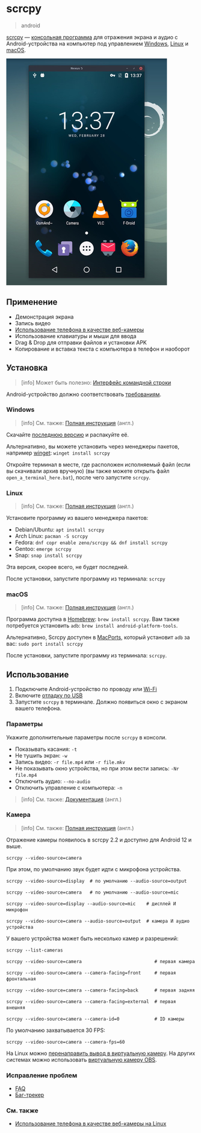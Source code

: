# scrcpy
> android

[scrcpy](https://github.com/Genymobile/scrcpy) —
[консольная программа](/wiki/cli.html) для отражения экрана и аудио с
Android-устройства на компьютер под управлением
[Windows](https://github.com/Genymobile/scrcpy/blob/master/doc/windows.md),
[Linux](https://github.com/Genymobile/scrcpy/blob/master/doc/linux.md) и
[macOS](https://github.com/Genymobile/scrcpy/blob/master/doc/macos.md).

![Демонстрация отражённого экрана Android](/media/scrcpy.jpg)

## Применение

- Демонстрация экрана
- Запись видео
- [Использование телефона в качестве веб-камеры](#Камера)
- Использование клавиатуры и мыши для ввода
- Drag & Drop для отправки файлов и установки APK
- Копирование и вставка текста с компьютера в телефон и наоборот

## Установка

> [info] Может быть полезно: [Интерфейс командной строки](/wiki/cli.html)

Android-устройство должно соответствовать
[требованиям](https://github.com/Genymobile/scrcpy/#prerequisites).

### Windows

> [info] См. также:
[Полная инструкция](https://github.com/Genymobile/scrcpy/blob/master/doc/windows.md)
(англ.)

Скачайте [последнюю версию](https://github.com/Genymobile/scrcpy/releases) и
распакуйте её.

Альтернативно, вы можете установить через менеджеры пакетов, например
[winget](/wiki/winget.html): `winget install scrcpy`

Откройте терминал в месте, где расположен исполняемый файл (если вы скачивали
архив вручную) (вы также можете открыть файл `open_a_terminal_here.bat`),
после чего запустите `scrcpy`.

### Linux

> [info] См. также:
[Полная инструкция](https://github.com/Genymobile/scrcpy/blob/master/doc/linux.md)
(англ.)

Установите программу из вашего менеджера пакетов:

- Debian/Ubuntu: `apt install scrcpy`
- Arch Linux: `pacman -S scrcpy`
- Fedora: `dnf copr enable zeno/scrcpy && dnf install scrcpy`
- Gentoo: `emerge scrcpy`
- Snap: `snap install scrcpy`

Эта версия, скорее всего, не будет последней.

После установки, запустите программу из терминала: `scrcpy`

### macOS

> [info] См. также:
[Полная инструкция](https://github.com/Genymobile/scrcpy/blob/master/doc/macos.md)
(англ.)

Программа доступна в [Homebrew](https://brew.sh): `brew install scrcpy`. Вам
также потребуется установить `adb`: `brew install android-platform-tools`.

Альтернативно, Scrcpy доступен в [MacPorts](https://www.macports.org), который
установит `adb` за вас: `sudo port install scrcpy`

После установки, запустите программу из терминала: `scrcpy`.

## Использование

1. Подключите Android-устройство по проводу или
[Wi-Fi](https://www.genymotion.com/blog/open-source-project-scrcpy-now-works-wirelessly)
2. Включите [отладку по USB](https://developer.android.com/studio/debug/dev-options#enable)
3. Запустите `scrcpy` в терминале. Должно появиться окно с экраном вашего
телефона.

### Параметры

Укажите дополнительные параметры после `scrcpy` в консоли.

- Показывать касания: `-t`
- Не тушить экран: `-w`
- Запись видео: `-r file.mp4` или `-r file.mkv`
- Не показывать окно устройства, но при этом вести запись: `-Nr file.mp4`
- Отключить аудио: `--no-audio`
- Отключить управление с компьютера: `-n`

> [info] См. также:
[Документация](https://github.com/Genymobile/scrcpy#user-documentation) (англ.)

### Камера

> [info] См. также:
[Полная инструкция](https://github.com/Genymobile/scrcpy/blob/master/doc/camera.md)
(англ.)

Отражение камеры появилось в scrcpy 2.2 и доступно для Android 12 и
выше.

```
scrcpy --video-source=camera
```

При этом, по умолчанию звук будет идти с микрофона устройства.

```
scrcpy --video-source=display  # по умолчанию --audio-source=output
```

```
scrcpy --video-source=camera   # по умолчанию --audio-source=mic
```

```
scrcpy --video-source=display --audio-source=mic    # дисплей И микрофон
```

```
scrcpy --video-source=camera --audio-source=output  # камера И аудио устройства
```

У вашего устройства может быть несколько камер и разрешений:

```
scrcpy --list-cameras
```

```
scrcpy --video-source=camera                           # первая камера
```

```
scrcpy --video-source=camera --camera-facing=front     # первая фронтальная
```

```
scrcpy --video-source=camera --camera-facing=back      # первая задняя
```

```
scrcpy --video-source=camera --camera-facing=external  # первая внешняя
```

```
scrcpy --video-source=camera --camera-id=0             # ID камеры
```

По умолчанию захватывается 30 FPS:

```
scrcpy --video-source=camera --camera-fps=60
```

На Linux можно [перенаправить вывод в виртуальную
камеру](https://github.com/Genymobile/scrcpy/blob/master/doc/v4l2.md). На
других системах можно использовать
[виртуальную камеру OBS](https://obsproject.com/forum/resources/obs-virtualcam.949).

### Исправление проблем

- [FAQ](https://github.com/Genymobile/scrcpy/blob/master/FAQ.md)
- [Баг-трекер](https://github.com/Genymobile/scrcpy/issues)

### См. также

- [Использование телефона в качестве веб-камеры на
Linux](https://3iinc.xyz/blog/how-to-use-your-phone-as-a-webcam-with-scrcpy)
